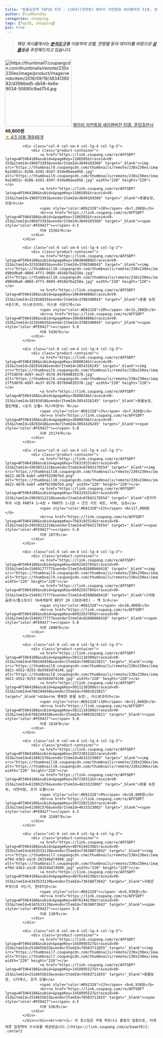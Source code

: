 ```yaml
---
title: "동물농장책 TOP10 추천 - [20대][전연령] 병아리 자연동화 세이펜버전 51종, 훈민출판사"
author: BlueMoonSky
categories: shopping
tags: [Top10, shopping]
pin: true
---
```


> ##### 해당 게시물에서는 [**분석도구**](https://itemscout.io/)를 이용하여 **성별**, **연령별** 등의 데이터를 바탕으로 [**상품**](https://link.coupang.com/a/baae76)들을 추천해드리고 있습니다.
<div class="container"><div class="row">
            <div class="col-6 col-sm-4 col-lg-4 col-lg-3">
                <div class="product-container">
                    <a href="https://link.coupang.com/re/AFFSDP?lptag=AF5964186&subid=&pageKey=113124546&traceid=V0-153&itemId=339838616&vendorItemId=3834139082" target="_blank"><img src="https://thumbnail7.coupangcdn.com/thumbnails/remote/230x230ex/image/product/image/vendoritem/2018/09/19/3834139082/d3966ed5-db58-4e6e-9034-50680c9ad754.jpg" alt="https://thumbnail7.coupangcdn.com/thumbnails/remote/230x230ex/image/product/image/vendoritem/2018/09/19/3834139082/d3966ed5-db58-4e6e-9034-50680c9ad754.jpg" width="220" height="220"></a>
                    <a href="https://link.coupang.com/re/AFFSDP?lptag=AF5964186&subid=&pageKey=113124546&traceid=V0-153&itemId=339838616&vendorItemId=3834139082" target="_blank">병아리 자연동화 세이펜버전 51종, 훈민출판사</a>
                    <span style="color:#E61328"></span> <b>46,800원</b>
                    <br><a href="https://link.coupang.com/re/AFFSDP?lptag=AF5964186&subid=&pageKey=113124546&traceid=V0-153&itemId=339838616&vendorItemId=3834139082" target="_blank"><span style="color:#FE9427">★</span> 4.5
                    리뷰 16948개</a>
                </div>
            </div>
            
            <div class="col-6 col-sm-4 col-lg-4 col-lg-3">
                <div class="product-container">
                    <a href="https://link.coupang.com/re/AFFSDP?lptag=AF5964186&subid=&pageKey=1106585&traceid=V0-153&itemId=196973393&vendorItemId=3049183568" target="_blank"><img src="https://thumbnail9.coupangcdn.com/thumbnails/remote/230x230ex/image/retail/images/680342940391477-0a2d052c-0286-4291-9347-919e80aea95b.jpg" alt="https://thumbnail9.coupangcdn.com/thumbnails/remote/230x230ex/image/retail/images/680342940391477-0a2d052c-0286-4291-9347-919e80aea95b.jpg" width="220" height="220"></a>
                    <a href="https://link.coupang.com/re/AFFSDP?lptag=AF5964186&subid=&pageKey=1106585&traceid=V0-153&itemId=196973393&vendorItemId=3049183568" target="_blank">동물농장, 민음사</a>
                    <span style="color:#E61328">18%</span> <b>7,200원</b>
                    <br><a href="https://link.coupang.com/re/AFFSDP?lptag=AF5964186&subid=&pageKey=1106585&traceid=V0-153&itemId=196973393&vendorItemId=3049183568" target="_blank"><span style="color:#FE9427">★</span> 4.5
                    리뷰 15202개</a>
                </div>
            </div>
            
            <div class="col-6 col-sm-4 col-lg-4 col-lg-3">
                <div class="product-container">
                    <a href="https://link.coupang.com/re/AFFSDP?lptag=AF5964186&subid=&pageKey=106484880&traceid=V0-153&itemId=321926035&vendorItemId=3788340043" target="_blank"><img src="https://thumbnail10.coupangcdn.com/thumbnails/remote/230x230ex/image/retail/images/63606919470413-d90dd6a0-d00d-4ff1-9689-4916b7ba258a.jpg" alt="https://thumbnail10.coupangcdn.com/thumbnails/remote/230x230ex/image/retail/images/63606919470413-d90dd6a0-d00d-4ff1-9689-4916b7ba258a.jpg" width="220" height="220"></a>
                    <a href="https://link.coupang.com/re/AFFSDP?lptag=AF5964186&subid=&pageKey=106484880&traceid=V0-153&itemId=321926035&vendorItemId=3788340043" target="_blank">동물 농장 사운드북, 어스본코리아, 어스본 사운드북</a>
                    <span style="color:#E61328">20%</span> <b>15,200원</b>
                    <br><a href="https://link.coupang.com/re/AFFSDP?lptag=AF5964186&subid=&pageKey=106484880&traceid=V0-153&itemId=321926035&vendorItemId=3788340043" target="_blank"><span style="color:#FE9427">★</span> 5.0
                    리뷰 5436개</a>
                </div>
            </div>
            
            <div class="col-6 col-sm-4 col-lg-4 col-lg-3">
                <div class="product-container">
                    <a href="https://link.coupang.com/re/AFFSDP?lptag=AF5964186&subid=&pageKey=3680834&traceid=V0-153&itemId=18293410&vendorItemId=3054326245" target="_blank"><img src="https://thumbnail6.coupangcdn.com/thumbnails/remote/230x230ex/image/retail/images/58644115368213-27f5d078-4d97-4e3f-9578-057694835578.jpg" alt="https://thumbnail6.coupangcdn.com/thumbnails/remote/230x230ex/image/retail/images/58644115368213-27f5d078-4d97-4e3f-9578-057694835578.jpg" width="220" height="220"></a>
                    <a href="https://link.coupang.com/re/AFFSDP?lptag=AF5964186&subid=&pageKey=3680834&traceid=V0-153&itemId=18293410&vendorItemId=3054326245" target="_blank">동물농장, 열린책들, <조지 오웰> 저/<박경서> 역</a>
                    <span style="color:#E61328">3%</span> <b>7,920원</b>
                    <br><a href="https://link.coupang.com/re/AFFSDP?lptag=AF5964186&subid=&pageKey=3680834&traceid=V0-153&itemId=18293410&vendorItemId=3054326245" target="_blank"><span style="color:#FE9427">★</span> 5.0
                    리뷰 25174개</a>
                </div>
            </div>
            
            <div class="col-6 col-sm-4 col-lg-4 col-lg-3">
                <div class="product-container">
                    <a href="https://link.coupang.com/re/AFFSDP?lptag=AF5964186&subid=&pageKey=7563193314&traceid=V0-153&itemId=19930312218&vendorItemId=87043179554" target="_blank"><img src="https://thumbnail10.coupangcdn.com/thumbnails/remote/230x230ex/image/retail/images/2023/08/31/17/7/6e10e2f4-6622-4676-babf-a99f92396fbd.png" alt="https://thumbnail10.coupangcdn.com/thumbnails/remote/230x230ex/image/retail/images/2023/08/31/17/7/6e10e2f4-6622-4676-babf-a99f92396fbd.png" width="220" height="220"></a>
                    <a href="https://link.coupang.com/re/AFFSDP?lptag=AF5964186&subid=&pageKey=7563193314&traceid=V0-153&itemId=19930312218&vendorItemId=87043179554" target="_blank">전지적 독자 시점 PART4 1~4권 + PART5 1~2권 + 굿즈 키트 세트, 비채, 싱숑</a>
                    <span style="color:#E61328">21%</span> <b>117,000원</b>
                    <br><a href="https://link.coupang.com/re/AFFSDP?lptag=AF5964186&subid=&pageKey=7563193314&traceid=V0-153&itemId=19930312218&vendorItemId=87043179554" target="_blank"><span style="color:#FE9427">★</span> 5.0
                    리뷰 107개</a>
                </div>
            </div>
            
            <div class="col-6 col-sm-4 col-lg-4 col-lg-3">
                <div class="product-container">
                    <a href="https://link.coupang.com/re/AFFSDP?lptag=AF5964186&subid=&pageKey=6692263705&traceid=V0-153&itemId=15469177777&vendorItemId=82688666418" target="_blank"><img src="https://thumbnail9.coupangcdn.com/thumbnails/remote/230x230ex/image/vendor_inventory/7fd7/3ad52c1fba3395a13d0dee6e5c0b6e08bf275604a7d0f9ec750782cc2527.jpg" alt="https://thumbnail9.coupangcdn.com/thumbnails/remote/230x230ex/image/vendor_inventory/7fd7/3ad52c1fba3395a13d0dee6e5c0b6e08bf275604a7d0f9ec750782cc2527.jpg" width="220" height="220"></a>
                    <a href="https://link.coupang.com/re/AFFSDP?lptag=AF5964186&subid=&pageKey=6692263705&traceid=V0-153&itemId=15469177777&vendorItemId=82688666418" target="_blank">[태동출판사/톨스토이] YA세계문학 BEST 20 (20권세트) - 책 도서</a>
                    <span style="color:#E61328"></span> <b>28,400원</b>
                    <br><a href="https://link.coupang.com/re/AFFSDP?lptag=AF5964186&subid=&pageKey=6692263705&traceid=V0-153&itemId=15469177777&vendorItemId=82688666418" target="_blank"><span style="color:#FE9427">★</span> 5.0
                    리뷰 1808개</a>
                </div>
            </div>
            
            <div class="col-6 col-sm-4 col-lg-4 col-lg-3">
                <div class="product-container">
                    <a href="https://link.coupang.com/re/AFFSDP?lptag=AF5964186&subid=&pageKey=5011110389&traceid=V0-153&itemId=6708249458&vendorItemId=74001815021" target="_blank"><img src="https://thumbnail8.coupangcdn.com/thumbnails/remote/230x230ex/image/retail/images/2021/02/16/17/7/70f70560-5621-4552-9253-8e5503d74146.jpg" alt="https://thumbnail8.coupangcdn.com/thumbnails/remote/230x230ex/image/retail/images/2021/02/16/17/7/70f70560-5621-4552-9253-8e5503d74146.jpg" width="220" height="220"></a>
                    <a href="https://link.coupang.com/re/AFFSDP?lptag=AF5964186&subid=&pageKey=5011110389&traceid=V0-153&itemId=6708249458&vendorItemId=74001815021" target="_blank">Usborne 행복한 동물 농장:, 어스본코리아</a>
                    <span style="color:#E61328">18%</span> <b>11,040원</b>
                    <br><a href="https://link.coupang.com/re/AFFSDP?lptag=AF5964186&subid=&pageKey=5011110389&traceid=V0-153&itemId=6708249458&vendorItemId=74001815021" target="_blank"><span style="color:#FE9427">★</span> 5.0
                    리뷰 1818개</a>
                </div>
            </div>
            
            <div class="col-6 col-sm-4 col-lg-4 col-lg-3">
                <div class="product-container">
                    <a href="https://link.coupang.com/re/AFFSDP?lptag=AF5964186&subid=&pageKey=207238312&traceid=V0-153&itemId=613081576&vendorItemId=4633323083" target="_blank"><img src="https://thumbnail10.coupangcdn.com/thumbnails/remote/230x230ex/image/vendor_inventory/545b/018162b48474c4306601795db10fd66ab1e583268f483ade7b74ad703426.jpg" alt="https://thumbnail10.coupangcdn.com/thumbnails/remote/230x230ex/image/vendor_inventory/545b/018162b48474c4306601795db10fd66ab1e583268f483ade7b74ad703426.jpg" width="220" height="220"></a>
                    <a href="https://link.coupang.com/re/AFFSDP?lptag=AF5964186&subid=&pageKey=207238312&traceid=V0-153&itemId=613081576&vendorItemId=4633323083" target="_blank">동물 농장 외, 서연비람, 조지 오웰</a>
                    <span style="color:#E61328">9%</span> <b>10,800원</b>
                    <br><a href="https://link.coupang.com/re/AFFSDP?lptag=AF5964186&subid=&pageKey=207238312&traceid=V0-153&itemId=613081576&vendorItemId=4633323083" target="_blank"><span style="color:#FE9427">★</span> 4.5
                    리뷰 32497개</a>
                </div>
            </div>
            
            <div class="col-6 col-sm-4 col-lg-4 col-lg-3">
                <div class="product-container">
                    <a href="https://link.coupang.com/re/AFFSDP?lptag=AF5964186&subid=&pageKey=4876144239&traceid=V0-153&itemId=6343533139&vendorItemId=73638873842" target="_blank"><img src="https://thumbnail7.coupangcdn.com/thumbnails/remote/230x230ex/image/retail/images/2021/01/26/16/0/9c2b3338-ef9d-43b3-a1c0-20154bd74990.jpg" alt="https://thumbnail7.coupangcdn.com/thumbnails/remote/230x230ex/image/retail/images/2021/01/26/16/0/9c2b3338-ef9d-43b3-a1c0-20154bd74990.jpg" width="220" height="220"></a>
                    <a href="https://link.coupang.com/re/AFFSDP?lptag=AF5964186&subid=&pageKey=4876144239&traceid=V0-153&itemId=6343533139&vendorItemId=73638873842" target="_blank">사람은 무엇으로 사는가, 현대지성</a>
                    <span style="color:#E61328"></span> <b>6,930원</b>
                    <br><a href="https://link.coupang.com/re/AFFSDP?lptag=AF5964186&subid=&pageKey=4876144239&traceid=V0-153&itemId=6343533139&vendorItemId=73638873842" target="_blank"><span style="color:#FE9427">★</span> 5.0
                    리뷰 130개</a>
                </div>
            </div>
            
            <div class="col-6 col-sm-4 col-lg-4 col-lg-3">
                <div class="product-container">
                    <a href="https://link.coupang.com/re/AFFSDP?lptag=AF5964186&subid=&pageKey=1458995527&traceid=V0-153&itemId=2510655633&vendorItemId=70503711855" target="_blank"><img src="https://thumbnail7.coupangcdn.com/thumbnails/remote/230x230ex/image/vendor_inventory/d126/06859ba193dac21fb4203ecb53fd4534a63ad5833f449d4a49b00b5a56ad.jpg" alt="https://thumbnail7.coupangcdn.com/thumbnails/remote/230x230ex/image/vendor_inventory/d126/06859ba193dac21fb4203ecb53fd4534a63ad5833f449d4a49b00b5a56ad.jpg" width="220" height="220"></a>
                    <a href="https://link.coupang.com/re/AFFSDP?lptag=AF5964186&subid=&pageKey=1458995527&traceid=V0-153&itemId=2510655633&vendorItemId=70503711855" target="_blank">동물농장, 스타북스, 조지 오웰</a>
                    <span style="color:#E61328">11%</span> <b>6,930원</b>
                    <br><a href="https://link.coupang.com/re/AFFSDP?lptag=AF5964186&subid=&pageKey=1458995527&traceid=V0-153&itemId=2510655633&vendorItemId=70503711855" target="_blank"><span style="color:#FE9427">★</span> 4.5
                    리뷰 536개</a>
                </div>
            </div>
            </div></div><br><br>[👉 이 포스팅은 쿠팡 파트너스 활동의 일환으로, 이에 따른 일정액의 수수료를 제공받습니다.](https://link.coupang.com/a/baae76){: .center}